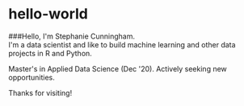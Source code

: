 # hello-world


###Hello, I'm Stephanie Cunningham.  
I'm a data scientist and like to build machine learning and other data projects in R and Python.

Master's in Applied Data Science (Dec '20).  Actively seeking new opportunities.

Thanks for visiting!

